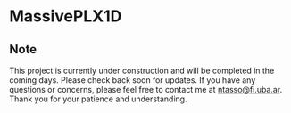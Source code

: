 # MassivePLX1D

## Note
This project is currently under construction and will be completed in the coming days. Please check back soon for updates. If you have any questions or concerns, please feel free to contact me at ntasso@fi.uba.ar. Thank you for your patience and understanding.
